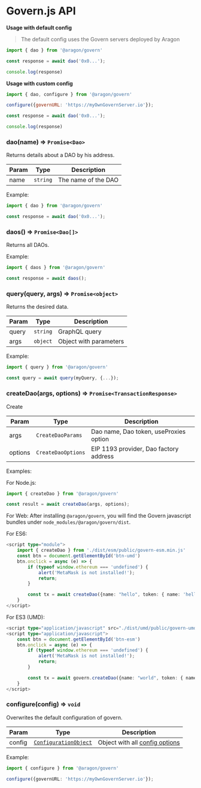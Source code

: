 # Govern.js API

**Usage with default config**

> The default config uses the Govern servers deployed by Aragon

``` javascript
import { dao } from '@aragon/govern'

const response = await dao('0x0...');

console.log(response)
```

**Usage with custom config**
``` javascript
import { dao, configure } from '@aragon/govern'

configure({governURL: 'https://myOwnGovernServer.io'});

const response = await dao('0x0...');

console.log(response)
```

### dao(name) ⇒ ``Promise<Dao>``

Returns details about a DAO by his address.

| Param  | Type                  | Description                               |
| ------ | --------------------- | ----------------------------------------- |
| name   | <code>string</code>   | The name of the DAO                       |

Example:
``` typescript 
import { dao } from '@aragon/govern'

const response = await dao('0x0...');
```

### daos() ⇒ ``Promise<Dao[]>``

Returns all DAOs.


Example:
``` typescript 
import { daos } from '@aragon/govern'

const response = await daos();
```

### query(query, args) ⇒ ``Promise<object>``

Returns the desired data.

| Param  | Type                      | Description                               |
| ------ | ------------------------- | ----------------------------------------- |
| query  | <code>string</code>       | GraphQL query                             |
| args   | <code>object</code>       | Object with parameters                    |

Example:
``` typescript 
import { query } from '@aragon/govern'

const query = await query(myQuery, {...});
```

### createDao(args, options) ⇒ ``Promise<TransactionResponse>``

Create

| Param    | Type                            | Description                             |
| -------- | ------------------------------- | --------------------------------------- |
| args     | <code>CreateDaoParams</code>    | Dao name, Dao token, useProxies option  |
| options  | <code>CreateDaoOptions</code>   | EIP 1193 provider, Dao factory address  |

Examples:

For Node.js:
``` typescript
import { createDao } from '@aragon/govern'

const result = await createDao(args, options);
```

For Web:
After installing `@aragon/govern`, you will find the Govern javascript bundles under `node_modules/@aragon/govern/dist`.

For ES6:
``` typescript
<script type="module">
    import { createDao } from './dist/esm/public/govern-esm.min.js'
    const btn = document.getElementById('btn-umd')
    btn.onclick = async (e) => {
        if (typeof window.ethereum === 'undefined') {
            alert('MetaMask is not installed!');
            return;
        }

        const tx = await createDao({name: "hello", token: { name: 'hello', symbol: 'HLO'}, useProxis: false})
    }
</script>
```

For ES3 (UMD):
``` typescript
<script type="application/javascript" src="./dist/umd/public/govern-umd.min.js"></script>
<script type="application/javascript">
    const btn = document.getElementById('btn-esm')
    btn.onclick = async (e) => {
        if (typeof window.ethereum === 'undefined') {
            alert('MetaMask is not installed!');
            return;
        }

        const tx = await govern.createDao({name: "world", token: { name: 'world', symbol: 'WLD'}, useProxis: false})
    }
</script>
```


### configure(config) ⇒ ``void``

Overwrites the default configuration of govern.

| Param  | Type                                                    | Description                                          |
| ------ | ------------------------------------------------------- | ---------------------------------------------------- |
| config | <code>[ConfigurationObject][ConfigurationObject]</code> | Object with all [config options][ConfigurationObject]|

Example:
``` typescript 
import { configure } from '@aragon/govern'

configure({governURL: 'https://myOwnGovernServer.io'});
```

[ConfigurationObject]: https://github.com/aragon/govern/tree/master/packages/govern/internal/configuration/Configuration.ts#L4
